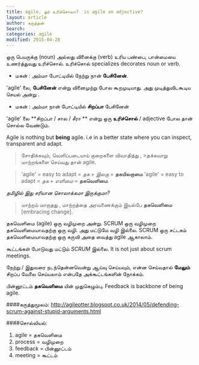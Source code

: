 ```yaml
---
title: agile, ஓர் உரிச்சொலா?  is agile an adjective?
layout: article 
author: கருத்தன்
Search:  
categories: agile
modified: 2015-04-28
---
```

ஒரு பெயருக்கு (noun) அல்லது வினைக்கு (verb) உரிய பண்பை, பான்மையை உணர்த்துவது உரிச்சொல்.  உரிச்சொல் specializes decorates noun  or  verb.

* மகன் : அம்மா போட்டியில்  நேற்று  நான்  **பேசினேன்**.

'agile' லை, **பேசினேன்**  என்று வினைமுற்று போல கூறமுடியாது. அது முடித்துவிடகூடிய செயல் அன்று .

* மகன் : அம்மா நான்  போட்டியில்  **சிறப்பா** பேசினேன் 

'agile' லை  **சிறப்பா / சால / சீரா **  என்று  ஒரு  **உரிச்சொல்** / adjective போல தான் சொல்ல வேண்டும். 

Agile is nothing but **being** agile. i.e in a better state where you can  inspect, transparent and adapt.

>சோதிக்கவும், வெளிப்படையாய் குறைகளை விவாதித்து , >தக்கவாறு மாற்றங்களை செய்வது தான் agile.

>'agile'  = easy to adapt = *தக*  + *இலகு*       =  **தகயிலகுமை** 
>'agile'  = easy to adapt = *தக*  + *எளிமை*   =  **தகவெளிமை** 

*தமிழில் இது சரியான சொலாக்கமா இருக்குமா?*

> மாற்றம் மாறாதது , 
> மாற்றத்தை அரவணைக்கும் இயல்பே **தகவெளிமை** [embracing change]. 

தகவெளிமை (agile) ஒரு வழிமுறை அன்று.  SCRUM ஒரு வழிமுறை தகவெளிமையாவதற்கு ஒரு வழி. அது மட்டுமே வழி இல்லை. SCRUM ஒரு சட்டகம் தகவெளிமையாவதற்கு ஒரு கருவி அதை வைத்து agile ஆகாலாம். 

கூட்டங்கள் போடுவது மட்டும் *SCRUM* இல்லை.  It is not just about scrum meetings.

நேற்று / இதுவரை  நடந்தென்னவென்று ஆய்வு செய்யவும், என்ன செய்வதால்
**மேலும்** சிறப்ப வேலை செய்யலாம் என்பதே அக்கூட்டங்களின் நோக்கம்.

பின்னூட்டம்  **தகவெளிமை** யின் முதுகெழும்பு.
Feedback is backbone of being agile. 

####கருத்துமூலம்:
http://agileotter.blogspot.co.uk/2014/05/defending-scrum-against-stupid-arguments.html 

####சொல்லியல்:
1. agile = தகவெளிமை 
2. process = வழிமுறை
3. feedback = பின்னூட்டம்  
4. meeting = கூட்டம் 